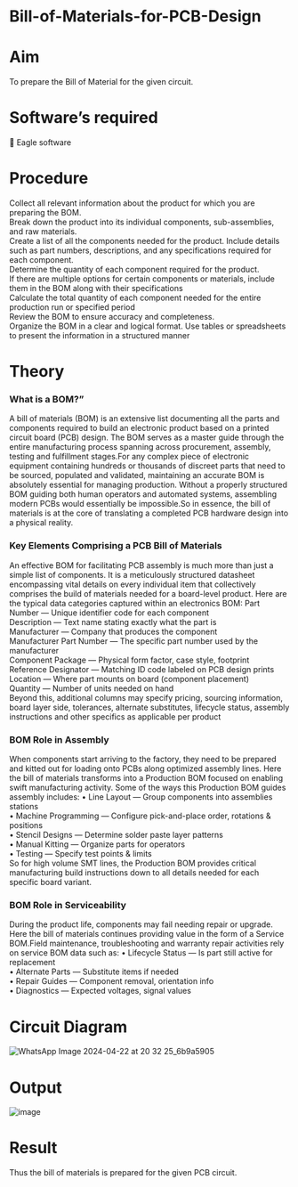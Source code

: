 # Bill-of-Materials-for-PCB-Design
# Aim

To prepare the Bill of Material for the given circuit.

# Software’s required

	Eagle software

# Procedure

Collect all relevant information about the product for which you are preparing the BOM. </br>
Break down the product into its individual components, sub-assemblies, and raw materials. </br>
Create a list of all the components needed for the product. Include details such as part numbers, descriptions, and any specifications required for each component. </br>
Determine the quantity of each component required for the product. </br>
If there are multiple options for certain components or materials, include them in the BOM along with their specifications </br>
Calculate the total quantity of each component needed for the entire production run or specified period </br>
Review the BOM to ensure accuracy and completeness. </br>
Organize the BOM in a clear and logical format. Use tables or spreadsheets to present the information in a structured manner </br>

# Theory

### What is a BOM?”

A bill of materials (BOM) is an extensive list documenting all the parts and components required to build an electronic product based on a printed circuit board (PCB) design. The BOM serves as a master guide through the entire manufacturing process spanning across procurement, assembly, testing and fulfillment stages.For any complex piece of electronic equipment containing hundreds or thousands of discreet parts that need to be sourced, populated and validated, maintaining an accurate BOM is absolutely essential for managing production. Without a properly structured BOM guiding both human operators and automated systems, assembling modern PCBs would essentially be impossible.So in essence, the bill of materials is at the core of translating a completed PCB hardware design into a physical reality.

### Key Elements Comprising a PCB Bill of Materials

An effective BOM for facilitating PCB assembly is much more than just a simple list of components. It is a meticulously structured datasheet encompassing vital details on every individual item that collectively comprises the build of materials needed for a board-level product.
Here are the typical data categories captured within an electronics BOM:
Part Number — Unique identifier code for each component </br>
Description — Text name stating exactly what the part is </br>
Manufacturer — Company that produces the component </br>
Manufacturer Part Number — The specific part number used by the manufacturer </br>
Component Package — Physical form factor, case style, footprint </br>
Reference Designator — Matching ID code labeled on PCB design prints </br>
Location — Where part mounts on board (component placement) </br>
Quantity — Number of units needed on hand </br>
Beyond this, additional columns may specify pricing, sourcing information, board layer side, tolerances, alternate substitutes, lifecycle status, assembly instructions and other specifics as applicable per product

### BOM Role in Assembly

When components start arriving to the factory, they need to be prepared and kitted out for loading onto PCBs along optimized assembly lines. Here the bill of materials transforms into a Production BOM focused on enabling swift manufacturing activity.
Some of the ways this Production BOM guides assembly includes:
•	Line Layout — Group components into assemblies stations </br>
•	Machine Programming — Configure pick-and-place order, rotations & positions </br>
•	Stencil Designs — Determine solder paste layer patterns </br>
•	Manual Kitting — Organize parts for operators </br>
•	Testing — Specify test points & limits </br>
So for high volume SMT lines, the Production BOM provides critical manufacturing build instructions down to all details needed for each specific board variant.

### BOM Role in Serviceability

During the product life, components may fail needing repair or upgrade. Here the bill of materials continues providing value in the form of a Service BOM.Field maintenance, troubleshooting and warranty repair activities rely on service BOM data such as:
•	Lifecycle Status — Is part still active for replacement </br>
•	Alternate Parts — Substitute items if needed </br>
•	Repair Guides — Component removal, orientation info </br>
•	Diagnostics — Expected voltages, signal values </br>

# Circuit Diagram
![WhatsApp Image 2024-04-22 at 20 32 25_6b9a5905](https://github.com/mukeshkumar1110/Bill-of-Materials-for-PCB-Design/assets/152305679/c3db3b03-142d-41e4-9016-74ce9e739c09)





# Output
![image](https://github.com/mukeshkumar1110/Bill-of-Materials-for-PCB-Design/assets/152305679/8b0c99c8-95f5-43d8-9a02-d94268e911f1)






# Result 
Thus the bill of materials is prepared for the given PCB circuit.


